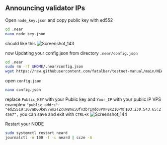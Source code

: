 ## Announcing validator IPs


Open `node_key.json` and copy public key with ed552
```bash
cd .near
nano node_key.json
```
should like this
![Screenshot_143](https://user-images.githubusercontent.com/81378817/184268472-7bf3c02d-6cc8-4e50-9963-96071db231ae.jpg)


now Updating your config.json from directory `.near/config.json`

```bash
cd .near
sudo rm -rf $HOME/.near/config.json
wget https://raw.githubusercontent.com/fatalbar/testnet-manual/main/NEAR/config.json
```
open `config.json` 

```bash
nano config.json
```
replace `Public_KEY` with your Public key and `Your_IP` with your public IP VPS example= `"public_addrs": "ed25519:2G7aDGUkeV7wn2TZcuN8nu5Ufvzbr1ndovPmF8x21QPm@103.230.543.65:24567",` you can save and exit with `CTRL+X` 
![Screenshot_144](https://user-images.githubusercontent.com/81378817/184268748-03a81e0a-9afe-47db-a62c-aeabbde6b763.jpg)

Restart your NODE
```bash
sudo systemctl restart neard
journalctl -n 100 -f -u neard | ccze -A
```






